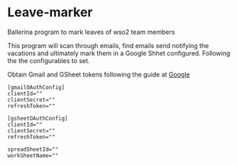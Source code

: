 # Leave-marker
Ballerina program to mark leaves of wso2 team members

This program will scan through emails, find emails send notifying the vacations and ultimately mark them in a Google Shhet configured. 
Following the the configurables to set. 

Obtain Gmail and GSheet tokens following the guide at [Google](https://developers.google.com/identity/protocols/oauth2)

```
[gmailOAuthConfig]
clientId=""
clientSecret=""
refreshToken=""

[gsheetOAuthConfig]
clientId=""
clientSecret=""
refreshToken=""

spreadSheetId=""
workSheetName=""
```
